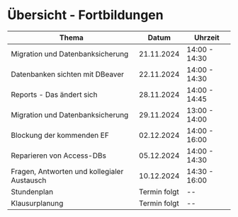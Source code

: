 # Übersicht - Fortbildungen


| Thema   | Datum | Uhrzeit |
| ---------- | ------------- | ------------- |
| Migration und Datenbanksicherung | 21.11.2024  | 14:00 - 14:30|
| Datenbanken sichten mit DBeaver | 22.11.2024  | 14:00 - 14:30|
| Reports - Das ändert sich | 28.11.2024  | 14:00 - 14:45|
| Migration und Datenbanksicherung | 29.11.2024  | 13:00 - 14:00|
| Blockung der kommenden EF | 02.12.2024  | 14:00 - 16:00|
| Reparieren von Access-DBs | 05.12.2024  | 14:00 - 14:30|
| Fragen, Antworten und kollegialer Austausch  |  10.12.2024  | 14:30 - 16:00|
| Stundenplan  |  Termin folgt  | -- |
| Klausurplanung  |  Termin folgt  | -- |










